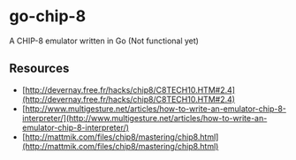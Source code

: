 # go-chip-8
A CHIP-8 emulator written in Go (Not functional yet)

## Resources

- [http://devernay.free.fr/hacks/chip8/C8TECH10.HTM#2.4](http://devernay.free.fr/hacks/chip8/C8TECH10.HTM#2.4)
- [http://www.multigesture.net/articles/how-to-write-an-emulator-chip-8-interpreter/](http://www.multigesture.net/articles/how-to-write-an-emulator-chip-8-interpreter/)
- [http://mattmik.com/files/chip8/mastering/chip8.html](http://mattmik.com/files/chip8/mastering/chip8.html)
